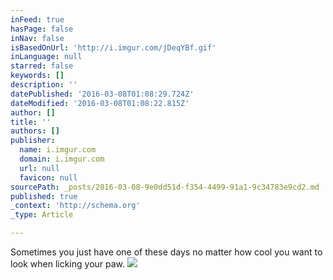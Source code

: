 ```yaml
---
inFeed: true
hasPage: false
inNav: false
isBasedOnUrl: 'http://i.imgur.com/jDeqYBf.gif'
inLanguage: null
starred: false
keywords: []
description: ''
datePublished: '2016-03-08T01:08:29.724Z'
dateModified: '2016-03-08T01:08:22.815Z'
author: []
title: ''
authors: []
publisher:
  name: i.imgur.com
  domain: i.imgur.com
  url: null
  favicon: null
sourcePath: _posts/2016-03-08-9e0dd51d-f354-4499-91a1-9c34783e9cd2.md
published: true
_context: 'http://schema.org'
_type: Article

---
```

Sometimes you just have one of these days no matter how cool you want to look when licking your paw.
![](http://i.imgur.com/jDeqYBf.gif)